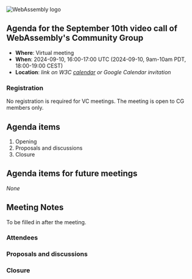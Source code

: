 ![WebAssembly logo](/images/WebAssembly.png)

## Agenda for the September 10th video call of WebAssembly's Community Group

- **Where**: Virtual meeting
- **When**: 2024-09-10, 16:00-17:00 UTC (2024-09-10, 9am-10am PDT, 18:00-19:00 CEST)
- **Location**: *link on W3C [calendar](https://www.w3.org/groups/cg/webassembly/calendar/) or Google Calendar invitation*

### Registration

No registration is required for VC meetings. The meeting is open to CG members only.

## Agenda items

1. Opening
1. Proposals and discussions
1. Closure

## Agenda items for future meetings

*None*

## Meeting Notes

To be filled in after the meeting.

### Attendees

### Proposals and discussions

### Closure
